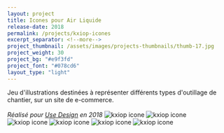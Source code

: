 ```yaml
---
layout: project
title: Icones pour Air Liquide
release-date: 2018
permalink: /projects/kxiop-icones
excerpt_separator: <!--more-->
project_thumbnail: /assets/images/projects-thumbnails/thumb-17.jpg
project_weight: 30
project_bg: "#e9f3fd"
project_font: "#078cd6"
layout_type: "light"
---
```

Jeu d'illustrations destinées à représenter différents types d'outillage de chantier, sur un site de e-commerce.
<br/><br/>
*Réalisé pour [Use Design](http://www.use-design.com) en 2018*
![kxiop icone](/assets/images/projects/kxiop/kxiop-0.jpg)
![kxiop icone](/assets/images/projects/kxiop/kxiop-1.jpg)
![kxiop icone](/assets/images/projects/kxiop/kxiop-2.jpg)
![kxiop icone](/assets/images/projects/kxiop/kxiop-3.jpg)
![kxiop icone](/assets/images/projects/kxiop/kxiop-4.jpg)
![kxiop icone](/assets/images/projects/kxiop/kxiop-5.jpg)
